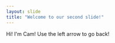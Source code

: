 ```yaml
---
layout: slide
title: "Welcome to our second slide!"
---
```

Hi! I'm Cam!
Use the left arrow to go back!
